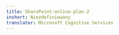 ```yaml
---
title: SharePoint-online-plan-2
inshort: Niezdefiniowany
translator: Microsoft Cognitive Services
---
```




